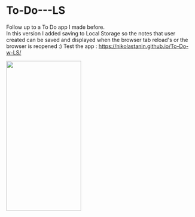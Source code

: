 
# To-Do---LS
Follow up to a To Do app I made before. <br>
In this version I added saving to Local Storage so the notes that user created can be saved and displayed when the browser tab reload's or the browser is reopened :) 
Test the app : https://nikolastanin.github.io/To-Do-w-LS/

<img src = "https://user-images.githubusercontent.com/64794561/116921851-decae000-ac54-11eb-9b10-c0fa86b0ab46.jpg" width="200" height="400" />
